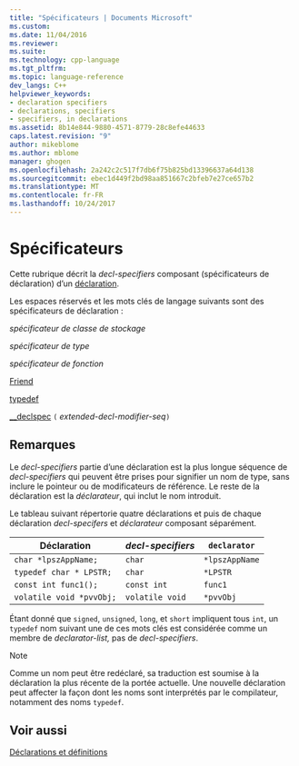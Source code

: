 ```yaml
---
title: "Spécificateurs | Documents Microsoft"
ms.custom: 
ms.date: 11/04/2016
ms.reviewer: 
ms.suite: 
ms.technology: cpp-language
ms.tgt_pltfrm: 
ms.topic: language-reference
dev_langs: C++
helpviewer_keywords:
- declaration specifiers
- declarations, specifiers
- specifiers, in declarations
ms.assetid: 8b14e844-9880-4571-8779-28c8efe44633
caps.latest.revision: "9"
author: mikeblome
ms.author: mblome
manager: ghogen
ms.openlocfilehash: 2a242c2c517f7db6f75b825bd13396637a64d138
ms.sourcegitcommit: ebec1d449f2bd98aa851667c2bfeb7e27ce657b2
ms.translationtype: MT
ms.contentlocale: fr-FR
ms.lasthandoff: 10/24/2017
---
```

# <a name="specifiers"></a>Spécificateurs
Cette rubrique décrit la *decl-specifiers* composant (spécificateurs de déclaration) d’un [déclaration](declarations-and-definitions-cpp.md).  
  
 Les espaces réservés et les mots clés de langage suivants sont des spécificateurs de déclaration :  
  
 *spécificateur de classe de stockage*  
  
 *spécificateur de type*  
  
 *spécificateur de fonction*  
  
 [Friend](../cpp/friend-cpp.md)  
  
 [typedef](http://msdn.microsoft.com/en-us/cc96cf26-ba93-4179-951e-695d1f5fdcf1)  
  
 [__declspec](../cpp/declspec.md) `(` *extended-decl-modifier-seq*`)`  
  
## <a name="remarks"></a>Remarques  
 Le *decl-specifiers* partie d’une déclaration est la plus longue séquence de *decl-specifiers* qui peuvent être prises pour signifier un nom de type, sans inclure le pointeur ou de modificateurs de référence. Le reste de la déclaration est la *déclarateur*, qui inclut le nom introduit.  
  
 Le tableau suivant répertorie quatre déclarations et puis de chaque déclaration *decl-specifers* et *déclarateur* composant séparément.  
  
|Déclaration|*decl-specifiers*|`declarator`|  
|-----------------|------------------------|------------------|  
|`char *lpszAppName;`|`char`|`*lpszAppName`|  
|`typedef char * LPSTR;`|`char`|`*LPSTR`|  
|`const int func1();`|`const int`|`func1`|  
|`volatile void *pvvObj;`|`volatile void`|`*pvvObj`|  
  
 Étant donné que `signed`, `unsigned`, `long`, et `short` impliquent tous `int`, un `typedef` nom suivant une de ces mots clés est considérée comme un membre de *declarator-list,* pas de *decl-specifiers*.  
  
> [!NOTE]
>  Comme un nom peut être redéclaré, sa traduction est soumise à la déclaration la plus récente de la portée actuelle. Une nouvelle déclaration peut affecter la façon dont les noms sont interprétés par le compilateur, notamment des noms `typedef`.  
  
## <a name="see-also"></a>Voir aussi  
 [Déclarations et définitions](declarations-and-definitions-cpp.md)